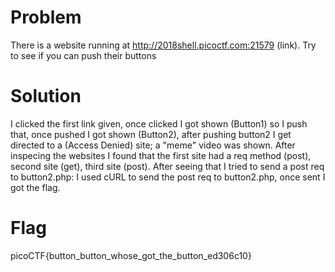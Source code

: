 # Problem
There is a website running at http://2018shell.picoctf.com:21579 (link). Try to see if you can push their buttons

# Solution
I clicked the first link given, once clicked I got shown (Button1) so I push that, once pushed I got shown (Button2), after pushing button2 I get directed to a (Access Denied) site; a "meme" video was shown.
After inspecing the websites I found that the first site had a req method (post), second site (get), third site (post). After seeing that I tried to send a post req to button2.php: I used cURL to send the post req to button2.php, once sent I got the flag.

# Flag
picoCTF{button_button_whose_got_the_button_ed306c10}
